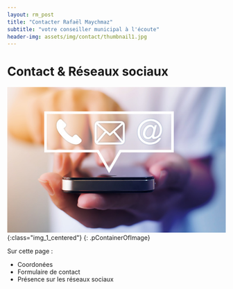 ```yaml
---
layout: rm_post
title: "Contacter Rafaël Maychmaz"
subtitle: "votre conseiller municipal à l'écoute"
header-img: assets/img/contact/thumbnail1.jpg
---
```

# Contact & Réseaux sociaux

![texte alternatif à l'image](/assets/img/contact/thumbnail1.jpg "Description de l info-bulle image"){:class="img_1_centered"}
{: .pContainerOfImage}

Sur cette page :
* Coordonées
* Formulaire de contact
* Présence sur les réseaux sociaux



